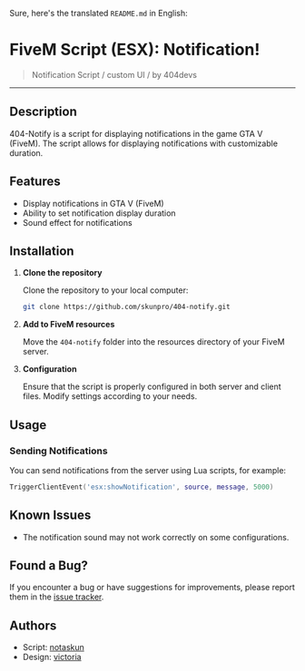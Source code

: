 Sure, here's the translated `README.md` in English:
# FiveM Script (ESX): Notification!

> Notification Script / custom UI / by 404devs

---

## Description

404-Notify is a script for displaying notifications in the game GTA V (FiveM). The script allows for displaying notifications with customizable duration.

## Features

- Display notifications in GTA V (FiveM)
- Ability to set notification display duration
- Sound effect for notifications

## Installation

1. **Clone the repository**

    Clone the repository to your local computer:

    ```bash
    git clone https://github.com/skunpro/404-notify.git
    ```

2. **Add to FiveM resources**

    Move the `404-notify` folder into the resources directory of your FiveM server.

3. **Configuration**

    Ensure that the script is properly configured in both server and client files. Modify settings according to your needs.

## Usage

### Sending Notifications

You can send notifications from the server using Lua scripts, for example:

```lua
TriggerClientEvent('esx:showNotification', source, message, 5000)
```

## Known Issues

- The notification sound may not work correctly on some configurations.

## Found a Bug?

If you encounter a bug or have suggestions for improvements, please report them in the [issue tracker](https://github.com/skunpro/404-notify/issues).

## Authors

- Script: [notaskun](https://github.com/skunpro)
- Design: [victoria](https://github.com/deryys)
